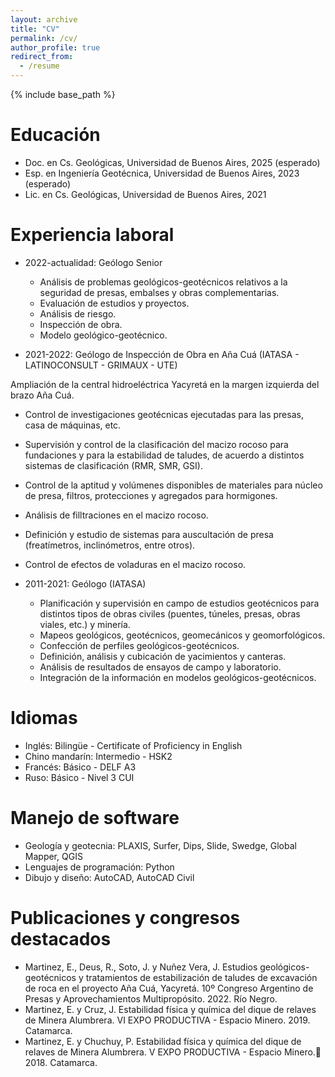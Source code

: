```yaml
---
layout: archive
title: "CV"
permalink: /cv/
author_profile: true
redirect_from:
  - /resume
---
```


{% include base_path %}

Educación
======
* Doc. en Cs. Geológicas, Universidad de Buenos Aires, 2025 (esperado)
* Esp. en Ingeniería Geotécnica, Universidad de Buenos Aires, 2023 (esperado)
* Lic. en Cs. Geológicas, Universidad de Buenos Aires, 2021
  
Experiencia laboral
======

* 2022-actualidad: Geólogo Senior
  * Análisis de problemas geológicos-geotécnicos relativos a la seguridad de presas, embalses y obras complementarias.
  * Evaluación de estudios y proyectos.
  * Análisis de riesgo.
  * Inspección de obra.
  * Modelo geológico-geotécnico.

* 2021-2022: Geólogo de Inspección de Obra en Aña Cuá (IATASA - LATINOCONSULT - GRIMAUX - UTE)
  
Ampliación de la central hidroeléctrica Yacyretá en la margen izquierda del brazo Aña Cuá.

  * Control de investigaciones geotécnicas ejecutadas para las presas, casa de máquinas, etc.
  * Supervisión y control de la clasificación del macizo rocoso para fundaciones y para la estabilidad de taludes, de acuerdo a distintos sistemas de clasificación (RMR, SMR, GSI).
  * Control de la aptitud y volúmenes disponibles de materiales para núcleo de presa, filtros, protecciones y agregados para hormigones.
  * Análisis de filltraciones en el macizo rocoso.
  * Definición y estudio de sistemas para auscultación de presa (freatímetros, inclinómetros, entre otros).
  * Control de efectos de voladuras en el macizo rocoso.

* 2011-2021: Geólogo (IATASA)
  * Planificación y supervisión en campo de estudios geotécnicos para distintos tipos de obras civiles (puentes, túneles, presas, obras viales, etc.) y minería.
  * Mapeos geológicos, geotécnicos, geomecánicos y geomorfológicos.
  * Confección de perfiles geológicos-geotécnicos.
  * Definición, análisis y cubicación de yacimientos y canteras.
  * Análisis de resultados de ensayos de campo y laboratorio.
  * Integración de la información en modelos geológicos-geotécnicos.
  
Idiomas
======
* Inglés: Bilingüe - Certificate of Proficiency in English
* Chino mandarín: Intermedio - HSK2
* Francés: Básico - DELF A3
* Ruso: Básico - Nivel 3 CUI

Manejo de software
======
* Geología y geotecnia: PLAXIS, Surfer, Dips, Slide, Swedge, Global Mapper, QGIS
* Lenguajes de programación: Python
* Dibujo y diseño: AutoCAD, AutoCAD Civil

  
Publicaciones y congresos destacados
======
* Martinez, E., Deus, R., Soto, J. y Nuñez Vera, J. Estudios geológicos- geotécnicos y tratamientos de estabilización de taludes de excavación de roca en el proyecto Aña Cuá, Yacyretá. 10º Congreso Argentino de Presas y Aprovechamientos Multipropósito. 2022. Río Negro.
* Martinez, E. y Cruz, J. Estabilidad física y química del dique de relaves de Minera Alumbrera. VI EXPO PRODUCTIVA - Espacio Minero. 2019. Catamarca.
* Martinez, E. y Chuchuy, P. Estabilidad física y química del dique de relaves de Minera Alumbrera. V EXPO PRODUCTIVA - Espacio Minero. 2018. Catamarca.
  
